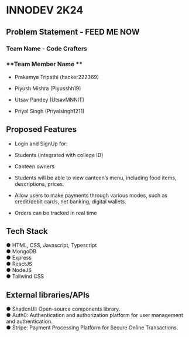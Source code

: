 # INNODEV 2K24
## Problem Statement - FEED ME NOW
###  **Team Name - Code Crafters**
### **Team Member Name **
- Prakamya Tripathi (hacker222369)
* Piyush Mishra (Piyusshh19)
+ Utsav Pandey (UtsavMNNIT)
- Priyal Singh (Priyalsingh1211)
  </br>
 ## **Proposed Features**
 
 - Login and SignUp for: 
+ Students (integrated with college ID) 
* Canteen owners 
- Students will be able to view canteen’s menu, including food items, descriptions, prices. 
+ Allow users to make payments through various modes, such as credit/debit cards, net banking, 
digital wallets. 
* Orders can be tracked in real time </br>



## Tech Stack
● HTML, CSS, Javascript, Typescript </br>
● MongoDB </br>
● Express </br>
● ReactJS </br>
● NodeJS </br>
● Tailwind CSS </br>

## External libraries/APIs
● ShadcnUI: Open-source components library.  </br>
● Auth0: Authentication and authorization platform for user management and authentication.  </br>
● Stripe: Payment Processing Platform for Secure Online Transactions.
</br>






  

